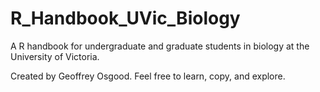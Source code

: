 # R_Handbook_UVic_Biology
A R handbook for undergraduate and graduate students in biology at the University of Victoria.

Created by Geoffrey Osgood. Feel free to learn, copy, and explore.
